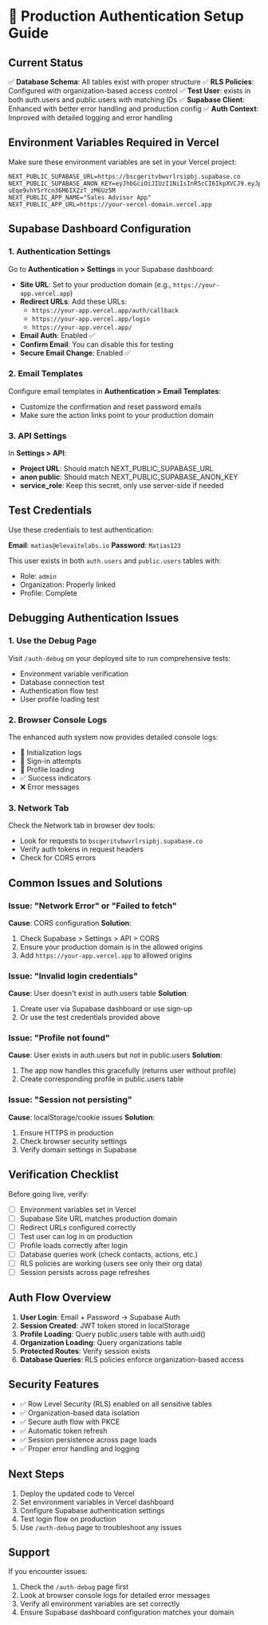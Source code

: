 # 🚀 Production Authentication Setup Guide

## Current Status
✅ **Database Schema**: All tables exist with proper structure
✅ **RLS Policies**: Configured with organization-based access control
✅ **Test User**: exists in both auth.users and public.users with matching IDs
✅ **Supabase Client**: Enhanced with better error handling and production config
✅ **Auth Context**: Improved with detailed logging and error handling

## Environment Variables Required in Vercel

Make sure these environment variables are set in your Vercel project:

```env
NEXT_PUBLIC_SUPABASE_URL=https://bscgeritvbwvrlrsipbj.supabase.co
NEXT_PUBLIC_SUPABASE_ANON_KEY=eyJhbGciOiJIUzI1NiIsInR5cCI6IkpXVCJ9.eyJpc3MiOiJzdXBhYmFzZSIsInJlZiI6ImJzY2dlcml0dmJ3dnJscnNpcGJqIiwicm9sZSI6ImFub24iLCJpYXQiOjE3NTQyMjIxNDksImV4cCI6MjA2OTc5ODE0OX0.b_My8wR21puz-uEqe9vhYSrYcn36M6IXZzT_zM6Uz5M
NEXT_PUBLIC_APP_NAME="Sales Advisor App"
NEXT_PUBLIC_APP_URL=https://your-vercel-domain.vercel.app
```

## Supabase Dashboard Configuration

### 1. Authentication Settings
Go to **Authentication > Settings** in your Supabase dashboard:

- **Site URL**: Set to your production domain (e.g., `https://your-app.vercel.app`)
- **Redirect URLs**: Add these URLs:
  - `https://your-app.vercel.app/auth/callback`
  - `https://your-app.vercel.app/login`
  - `https://your-app.vercel.app/`
- **Email Auth**: Enabled ✅
- **Confirm Email**: You can disable this for testing
- **Secure Email Change**: Enabled ✅

### 2. Email Templates
Configure email templates in **Authentication > Email Templates**:
- Customize the confirmation and reset password emails
- Make sure the action links point to your production domain

### 3. API Settings
In **Settings > API**:
- **Project URL**: Should match NEXT_PUBLIC_SUPABASE_URL
- **anon public**: Should match NEXT_PUBLIC_SUPABASE_ANON_KEY
- **service_role**: Keep this secret, only use server-side if needed

## Test Credentials

Use these credentials to test authentication:

**Email**: `matias@elevaitelabs.io`
**Password**: `Matias123`

This user exists in both `auth.users` and `public.users` tables with:
- Role: `admin`
- Organization: Properly linked
- Profile: Complete

## Debugging Authentication Issues

### 1. Use the Debug Page
Visit `/auth-debug` on your deployed site to run comprehensive tests:
- Environment variable verification
- Database connection test
- Authentication flow test
- User profile loading test

### 2. Browser Console Logs
The enhanced auth system now provides detailed console logs:
- 🚀 Initialization logs
- 🔐 Sign-in attempts
- 👤 Profile loading
- ✅ Success indicators
- ❌ Error messages

### 3. Network Tab
Check the Network tab in browser dev tools:
- Look for requests to `bscgeritvbwvrlrsipbj.supabase.co`
- Verify auth tokens in request headers
- Check for CORS errors

## Common Issues and Solutions

### Issue: "Network Error" or "Failed to fetch"
**Cause**: CORS configuration
**Solution**: 
1. Check Supabase > Settings > API > CORS
2. Ensure your production domain is in the allowed origins
3. Add `https://your-app.vercel.app` to allowed origins

### Issue: "Invalid login credentials"
**Cause**: User doesn't exist in auth.users table
**Solution**:
1. Create user via Supabase dashboard or use sign-up
2. Or use the test credentials provided above

### Issue: "Profile not found"
**Cause**: User exists in auth.users but not in public.users
**Solution**:
1. The app now handles this gracefully (returns user without profile)
2. Create corresponding profile in public.users table

### Issue: "Session not persisting"
**Cause**: localStorage/cookie issues
**Solution**:
1. Ensure HTTPS in production
2. Check browser security settings
3. Verify domain settings in Supabase

## Verification Checklist

Before going live, verify:

- [ ] Environment variables set in Vercel
- [ ] Supabase Site URL matches production domain
- [ ] Redirect URLs configured correctly
- [ ] Test user can log in on production
- [ ] Profile loads correctly after login
- [ ] Database queries work (check contacts, actions, etc.)
- [ ] RLS policies are working (users see only their org data)
- [ ] Session persists across page refreshes

## Auth Flow Overview

1. **User Login**: Email + Password → Supabase Auth
2. **Session Created**: JWT token stored in localStorage
3. **Profile Loading**: Query public.users table with auth.uid()
4. **Organization Loading**: Query organizations table
5. **Protected Routes**: Verify session exists
6. **Database Queries**: RLS policies enforce organization-based access

## Security Features

- ✅ Row Level Security (RLS) enabled on all sensitive tables
- ✅ Organization-based data isolation
- ✅ Secure auth flow with PKCE
- ✅ Automatic token refresh
- ✅ Session persistence across page loads
- ✅ Proper error handling and logging

## Next Steps

1. Deploy the updated code to Vercel
2. Set environment variables in Vercel dashboard
3. Configure Supabase authentication settings
4. Test login flow on production
5. Use `/auth-debug` page to troubleshoot any issues

## Support

If you encounter issues:
1. Check the `/auth-debug` page first
2. Look at browser console logs for detailed error messages
3. Verify all environment variables are set correctly
4. Ensure Supabase dashboard configuration matches your domain